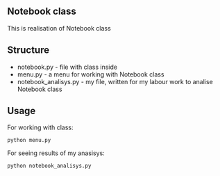 ## Notebook class

This is realisation of Notebook class

## Structure

* notebook.py - file with class inside
* menu.py - a menu for working with Notebook class
* notebook_analisys.py - my file, written for my labour work to analise Notebook class

## Usage

For working with class:
```
python menu.py
```

For seeing results of my anasisys:
```
python notebook_analisys.py
```
